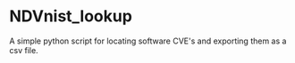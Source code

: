 # NDVnist_lookup
A simple python script for locating software CVE's and exporting them as a csv file.
